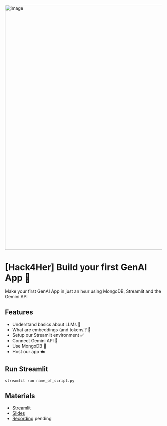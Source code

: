 <img width="785" alt="image" src="https://github.com/user-attachments/assets/66ce93d9-e1ad-48f1-94eb-4ef1c029de2b" />

# [Hack4Her] Build your first GenAI App 🌿
Make your first GenAI App in just an hour using MongoDB, Streamlit and the Gemini API

## Features
- Understand basics about LLMs 🧠
- What are embeddings (and tokens)? 👀
- Setup our Streamlit environment ✅ 
- Connect Gemini API 🐝
- Use MongoDB 🌿
- Host our app ☁️

## Run Streamlit
`streamlit run name_of_script.py`

## Materials
- [Streamlit](https://docs.streamlit.io/) 
- [Slides](https://docs.google.com/presentation/d/1Ajnw1ecfwB-Aavxw1hrVuTdUfkgMIKi7cMhIeMzP7Dc/edit?usp=sharing)
- [Recording](pending) pending
